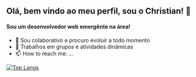 ## Olá, bem vindo ao meu perfil, sou o Christian! 👋
#### Sou um desenvolvedor web emergênte na área!

- 🤔 Sou colaborativo e procuro evoluir a todo momento
- 💬 Trabalhos em grupos e atividades dinâmicas
- 📫 How to reach me: ...



[![Top Langs](https://github-readme-stats.vercel.app/api/top-langs/?username=Christiangsn)](https://github.com/anuraghazra/github-readme-stats)


